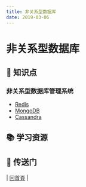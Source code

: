 ```yaml
---
title: 非关系型数据库
date: 2019-03-06
---
```


# 非关系型数据库

## :memo: 知识点

### 非关系型数据库管理系统

- [Redis](redis)
- [MongoDB](mongodb)
- [Cassandra](Cassandra.md)

## :books: 学习资源

## :door: 传送门

| [回首頁](https://github.com/dunwu/notes) |
